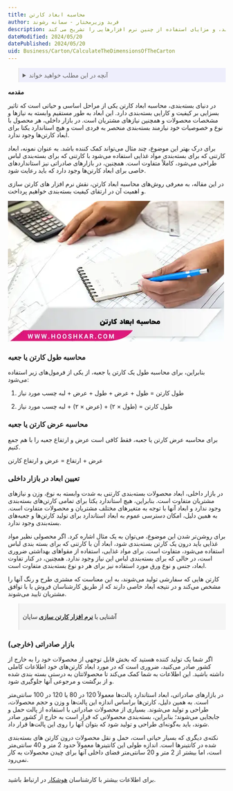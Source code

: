 ```yaml
---
title: محاسبه ابعاد کارتن
author: فربد وزیرمختار - سمانه رشوند
description: این مقاله به طور خلاصه به اهمیت محاسبه صحیح ابعاد کارتن برای بسته بندی مناسب محصولات در بازارهای داخلی و صادراتی می پردازد. روش های مختلف محاسبه طول و عرض کارتن، نقش نرم افزارهای کارتن سازی در تسهیل این فرآیند، و مزایای استفاده از چنین نرم افزارهایی را تشریح می کند.
dateModified: 2024/05/20
datePublished: 2024/05/20
uid: Business/Carton/CalculateTheDimensionsOfTheCarton
---
```


<blockquote style="background-color:#eeeefc; padding:0.5rem">
<details>
  <summary>آنچه در این مطلب خواهید خواند</summary>
  <ul>
     <li>محاسبه طول کارتن یا جعبه</li>
    <li>محاسبه عرض کارتن یا جعبه</li>
    <li>تعیین ابعاد در بازار داخلی</li>
    <li>بازار صادراتی (خارجی)</li>
  </ul>
</details>
</blockquote>

**مقدمه**

در دنیای بسته‌بندی، محاسبه ابعاد کارتن یکی از مراحل اساسی و حیاتی است که تاثیر بسزایی بر کیفیت و کارایی بسته‌بندی دارد. این ابعاد به طور مستقیم وابسته به نیازها و مشخصات محصولات و همچنین نیازهای مشتریان است. در بازار داخلی، هر محصول با نوع و خصوصیات خود نیازمند بسته‌بندی منحصر به فردی است و هیچ استاندارد یکتا برای ابعاد کارتن‌ها وجود ندارد.

برای درک بهتر این موضوع، چند مثال می‌تواند کمک کننده باشد. به عنوان نمونه، ابعاد کارتنی که برای بسته‌بندی مواد غذایی استفاده می‌شود با کارتنی که برای بسته‌بندی لباس طراحی می‌شود، کاملاً متفاوت است. همچنین، در بازارهای صادراتی نیز استانداردهای خاصی برای ابعاد کارتن‌ها وجود دارد که باید رعایت شود.

در این مقاله، به معرفی روش‌های محاسبه ابعاد کارتن، نقش نرم افزار های کارتن سازی و اهمیت آن در ارتقای کیفیت بسته‌بندی خواهیم پرداخت.

![محاسبه ابعاد کارتن](./Images/CalculateTheCartonDimensions.webp)

### محاسبه طول کارتن یا جعبه

بنابراین، برای محاسبه طول یک کارتن یا جعبه، از یکی از فرمول‌های زیر استفاده می‌شود:

1.	طول کارتن = طول + عرض + طول + عرض + لبه چسب مورد نیاز

2.	طول کارتن = (طول × ۲) + (عرض × ۲) + لبه چسب مورد نیاز

### محاسبه عرض کارتن یا جعبه

برای محاسبه عرض کارتن یا جعبه، فقط کافی است عرض و ارتفاع جعبه را با هم جمع کنیم.

عرض + ارتفاع = عرض و ارتفاع کارتن 

### تعیین ابعاد در بازار داخلی

در بازار داخلی، ابعاد محصولات بسته‌بندی کارتنی به شدت وابسته به نوع، وزن و نیازهای مشتریان متفاوت است. بنابراین، هیچ استاندارد یکتا برای تمامی کارتن‌های بسته‌بندی وجود ندارد و ابعاد آنها با توجه به متغیرهای مختلف مشتریان و محصولات متفاوت است. به همین دلیل، امکان دسترسی عموم به ابعاد استاندارد برای تولید کارتن‌ها و جعبه‌های بسته‌بندی وجود ندارد.

برای روشن‌تر شدن این موضوع، می‌توان به یک مثال اشاره کرد. اگر محصولی نظیر مواد غذایی باید درون یک کارتن بسته‌بندی شود، ابعاد آن با کارتنی که برای بسته ‌بندی لباس استفاده می‌شود، متفاوت است. برای مواد غذایی، استفاده از مقواهای بهداشتی ضروری است، در حالی که برای بسته‌بندی لباس این نیاز وجود ندارد. همچنین، در کنار تفاوت ابعاد، جنس و نوع ورق مورد استفاده نیز برای هر دو نوع بسته‌بندی متفاوت است.

کارتن‌ هایی که سفارشی تولید می‌شوند، به این معناست که مشتری طرح و رنگ آنها را مشخص می‌کند و در نتیجه ابعاد خاصی دارند که از طریق کارشناسان فروش یا با توافق مشتریان تایید می‌شوند.


<blockquote style="background-color:#f5f5f5; padding:0.5rem">
<p><strong>آشنایی با <a href="https://www.hooshkar.com/Software/PrintingAndPackaging/Package/Carton" target="_blank"> نرم افزار کارتن سازی</a> سایان</p></strong></blockquote>

### بازار صادراتی (خارجی)

اگر شما یک تولید کننده هستید که بخش قابل توجهی از محصولات خود را به خارج از کشور صادر می‌کنید، ضروری است که در مورد ابعاد کارتن‌های خود اطلاعات کاملی داشته باشید. این اطلاعات به شما کمک می‌کند تا محصولاتتان به درستی بسته بندی شده و از برگشت و مرجوعی آنها جلوگیری شود.

در بازارهای صادراتی، ابعاد استاندارد پالت‌ها معمولاً 120 در 80 یا 120 در 100 سانتی‌متر است. به همین دلیل، کارتن‌ها براساس اندازه این پالت‌ها و وزن و حجم محصولات، طراحی و تولید می‌شوند. بسیاری از محصولات صادراتی با استفاده از پالت حمل و جابجایی می‌شوند؛ بنابراین، بسته‌بندی محصولاتی که قرار است به خارج از کشور صادر شوند، باید به‌گونه‌ای طراحی و تولید شود که بتوان آنها را روی این پالت‌ها قرار داد.

نکته‌ی دیگری که بسیار حیاتی است، حمل و نقل محصولات درون کارتن ‌های بسته‌بندی شده در کانتینرها است. اندازه طولی این کانتینرها معمولاً حدود 2 متر و 40 سانتی‌متر است، اما بیشتر از 2 متر و 20 سانتی‌متر فضای داخلی آنها برای چیدن محصولات به کار نمی‌رود.

------
 برای اطلاعات بیشتر با کارشناسان <a href="https://www.hooshkar.com" target="_blank">هوشکار</a> در ارتباط باشید.